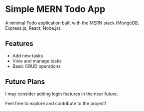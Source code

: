 # Simple MERN Todo App

A minimal Todo application built with the MERN stack (MongoDB, Express.js, React, Node.js).

## Features

- Add new tasks
- View and manage tasks
- Basic CRUD operations

## Future Plans

I may consider adding login features in the near future.

Feel free to explore and contribute to the project!
